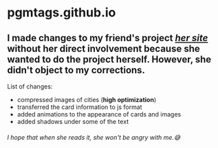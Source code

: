 # pgmtags.github.io

## I made changes to my friend's project [*her site*](https://github.com/opasaskek/fold/tree/master) without her direct involvement because she wanted to do the project herself. However, she didn't object to my corrections.
List of changes:
* compressed images of cities (<b>high optimization</b>)
* transferred the card information to js format
* added animations to the appearance of cards and images
* added shadows under some of the text
###### I hope that when she reads it, she won't be angry with me.😅
